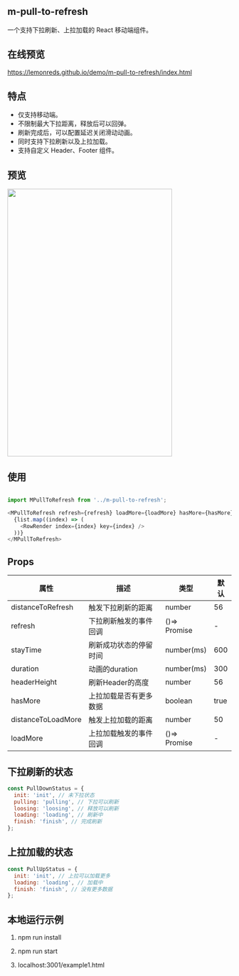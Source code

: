 ## m-pull-to-refresh

一个支持下拉刷新、上拉加载的 React 移动端组件。

## 在线预览

https://lemonreds.github.io/demo/m-pull-to-refresh/index.html

## 特点

- 仅支持移动端。
- 不限制最大下拉距离，释放后可以回弹。
- 刷新完成后，可以配置延迟关闭滑动动画。
- 同时支持下拉刷新以及上拉加载。
- 支持自定义 Header、Footer 组件。

## 预览

<img src="https://cdn.jsdelivr.net/gh/Lemonreds/vue2-component@master/images/pull-to-refresh.5lq152czp200.gif" 
width="370"
height="600"
/>
## 使用

```javascript

import MPullToRefresh from '../m-pull-to-refresh';

<MPullToRefresh refresh={refresh} loadMore={loadMore} hasMore={hasMore}>
  {list.map((index) => (
    <RowRender index={index} key={index} />
  ))}
</MPullToRefresh>
```

## Props

| 属性             | 描述                 | 类型             | 默认 |
| ------------------ | ---------------------- | ------------------ | ---- |
| distanceToRefresh  | 触发下拉刷新的距离 | number             | 56   |
| refresh            | 下拉刷新触发的事件回调 | ()=> Promise<void> | -    |
| stayTime           | 刷新成功状态的停留时间 | number(ms)         | 600  |
| duration           | 动画的duration      | number(ms)         | 300  |
| headerHeight       | 刷新Header的高度  | number             | 56   |
| hasMore            | 上拉加载是否有更多数据 | boolean            | true |
| distanceToLoadMore | 触发上拉加载的距离 | number             | 50   |
| loadMore           | 上拉加载触发的事件回调 | ()=> Promise<void> | -    |

## 下拉刷新的状态

```javascript
const PullDownStatus = {
  init: 'init', // 未下拉状态
  pulling: 'pulling', // 下拉可以刷新
  loosing: 'loosing', // 释放可以刷新
  loading: 'loading', // 刷新中
  finish: 'finish', // 完成刷新
};
```

## 上拉加载的状态

```javascript
const PullUpStatus = {
  init: 'init', // 上拉可以加载更多
  loading: 'loading', // 加载中
  finish: 'finish', // 没有更多数据
};
```

## 本地运行示例

1. npm run install

2. npm run start

3. localhost:3001/example1.html
